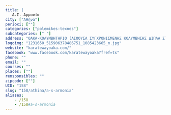 ```yaml
---
title: |
   Α.Σ. Αρμονία
city: ["Αθήνα"]
perioxi: [""]
categories: ["polemikes-texnes"]
subcategories: [" "]
address: "ΟΑΚΑ-ΚΟΛΥΜΒΗΤΗΡΙΟ (ΑΙΘΟΥΣΑ ΣΥΓΧΡΟΝΙΣΜΕΝΗΣ ΚΟΛΥΜΒΗΣΗΣ ΔΙΠΛΑ ΣΤΟ ΑΝΑΨΥΚΤΗΡΙΟ)"
logoimg: "1231650_515906378486751_1085423665_n.jpg"
website: "karatewayoaka.com/"
facebook: "www.facebook.com/karatewayoaka?fref=ts"
phone: ""
email: ""
courses: ""
places: [""]
rensponsibles: ""
zipcode: [""]
UID: "158"
slug: "158/athina/a-s-armonia"
aliases:
    - /158
    - /158#a-s-armonia
---
```


